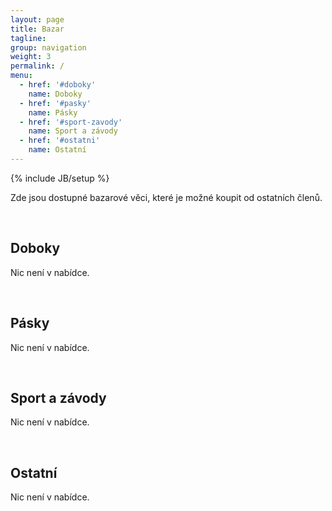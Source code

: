 ```yaml
---
layout: page
title: Bazar
tagline: 
group: navigation
weight: 3
permalink: /
menu:
  - href: '#doboky'
    name: Doboky
  - href: '#pasky'
    name: Pásky
  - href: '#sport-zavody'
    name: Sport a závody
  - href: '#ostatni'
    name: Ostatní
---
```

{% include JB/setup %}

Zde jsou dostupné bazarové věci, které je možné koupit od ostatních členů.

<a id="doboky" class="shifted-anchor">&nbsp;</a>
## Doboky

Nic není v nabídce.

<a id="pasky" class="shifted-anchor">&nbsp;</a>
## Pásky 

Nic není v nabídce.

<a id="sport-zavody" class="shifted-anchor">&nbsp;</a>
## Sport a závody

Nic není v nabídce.

<a id="ostatni" class="shifted-anchor">&nbsp;</a>
## Ostatní 

Nic není v nabídce.